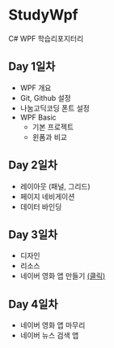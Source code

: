 # StudyWpf
C# WPF 학습리포지터리

## Day 1일차
- WPF 개요
- Git, Github 설정
- 나눔고딕코딩 폰트 설정
- WPF Basic
  - 기본 프로젝트
  - 윈폼과 비교

## Day 2일차
- 레이아웃 (패널, 그리드)
- 페이지 네비게이션
- 데이터 바인딩

## Day 3일차
- 디자인
- 리소스
- 네이버 영화 앱 만들기 [(클릭)](https://github.com/rudfo3264/StudyWpf/tree/main/portfolio)

## Day  4일차
 - 네이버 영화 앱 마무리
 - 네이버 뉴스 검색 앱
